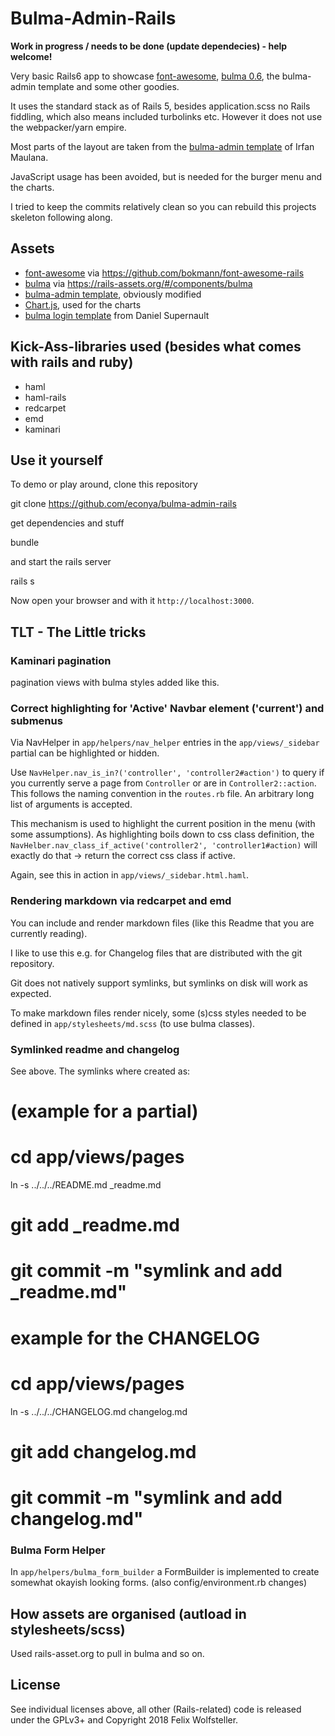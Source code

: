 # Bulma-Admin-Rails

**Work in progress / needs to be done (update dependecies) - help welcome!**

Very basic Rails6 app to showcase [font-awesome](fontawesome.com), [bulma 0.6](bulma.io), the bulma-admin template and some other goodies.

It uses the standard stack as of Rails 5, besides application.scss no Rails fiddling, which also means included turbolinks etc.  However it does not use the webpacker/yarn empire.

Most parts of the layout are taken from the [bulma-admin template](https://github.com/mazipan/bulma-admin-dashboard-template) of Irfan Maulana.

JavaScript usage has been avoided, but is needed for the burger menu and the charts.

I tried to keep the commits relatively clean so you can rebuild this projects skeleton following along.

## Assets

* [font-awesome](https://fontawesome.io) via https://github.com/bokmann/font-awesome-rails
* [bulma](https://bulma.io) via https://rails-assets.org/#/components/bulma
* [bulma-admin template](https://github.com/mazipan/bulma-admin-dashboard-template), obviously modified
* [Chart.js](http://chartjs.org), used for the charts
* [bulma login template](https://github.com/dansup/bulma-templates) from Daniel Supernault

## Kick-Ass-libraries used (besides what comes with rails and ruby)

* haml
* haml-rails
* redcarpet
* emd
* kaminari


## Use it yourself

To demo or play around, clone this repository

  git clone https://github.com/econya/bulma-admin-rails

get dependencies and stuff

  bundle

and start the rails server

  rails s

Now open your browser and with it `http://localhost:3000`.

## TLT - The Little tricks

### Kaminari pagination

pagination views with bulma styles added like this.

### Correct highlighting for 'Active' Navbar element ('current') and submenus

Via NavHelper in `app/helpers/nav_helper` entries in the `app/views/_sidebar` partial can be highlighted or hidden.

Use `NavHelper.nav_is_in?('controller', 'controller2#action')` to query if you currently serve a page from `Controller` or are in `Controller2::action`.  This follows the naming convention in the `routes.rb` file.  An arbitrary long list of arguments is accepted.

This mechanism is used to highlight the current position in the menu (with some assumptions).  As highlighting boils down to css class definition, the `NavHelber.nav_class_if_active('controller2', 'controller1#action)` will exactly do that -> return the correct css class if active.

Again, see this in action in `app/views/_sidebar.html.haml`.

### Rendering markdown via redcarpet and emd

You can include and render markdown files (like this Readme that you are currently reading).

I like to use this e.g. for Changelog files that are distributed with the git repository.

Git does not natively support symlinks, but symlinks on disk will work as expected.

To make markdown files render nicely, some (s)css styles needed to be defined in `app/stylesheets/md.scss` (to use bulma classes).

### Symlinked readme and changelog

See above.  The symlinks where created as:

  # (example for a partial)
  # cd app/views/pages
  ln -s ../../../README.md _readme.md
  # git add _readme.md
  # git commit -m "symlink and add _readme.md"

  # example for the CHANGELOG
  # cd app/views/pages
  ln -s ../../../CHANGELOG.md changelog.md
  # git add changelog.md
  # git commit -m "symlink and add changelog.md"

### Bulma Form Helper

In `app/helpers/bulma_form_builder` a FormBuilder is implemented to create somewhat okayish looking forms.
(also config/environment.rb changes)


## How assets are organised (autload in stylesheets/scss)

Used rails-asset.org to pull in bulma and so on.

## License

See individual licenses above, all other (Rails-related) code is released under the GPLv3+ and Copyright 2018 Felix Wolfsteller.
